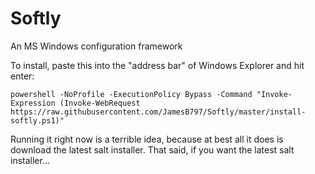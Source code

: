# Softly
An MS Windows configuration framework

To install, paste this into the "address bar" of Windows Explorer and hit enter:

    powershell -NoProfile -ExecutionPolicy Bypass -Command "Invoke-Expression (Invoke-WebRequest https://raw.githubusercontent.com/JamesB797/Softly/master/install-softly.ps1)"

Running it right now is a terrible idea, because at best all it does is download the latest salt installer. That said, if you want the latest salt installer...
